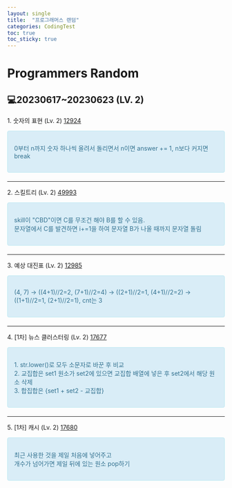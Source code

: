 ```yaml
---
layout: single
title:  "프로그래머스 랜덤"
categories: CodingTest
toc: true
toc_sticky: true
---
```


# Programmers Random 

## 💻20230617~20230623 (LV. 2)

1\. 숫자의 표현 (Lv. 2) [12924](https://school.programmers.co.kr/learn/courses/30/lessons/12924)

<div style="padding: 15px; border: 1px solid transparent; border-color: transparent; margin-bottom: 20px; border-radius: 4px; color: #31708f; background-color: #d9edf7; border-color: #bce8f1;">
  <p>
    0부터 n까지 숫자 하나씩 올려서 돌리면서 n이면 answer += 1, n보다 커지면 break
  </p>
</div>

<script src="https://gist.github.com/chlwlstlf/65d70ac9f6ca69771d7e206e9eb2e468.js"></script>

***

2\. 스킬트리 (Lv. 2) [49993](https://school.programmers.co.kr/learn/courses/30/lessons/49993)

<div style="padding: 15px; border: 1px solid transparent; border-color: transparent; margin-bottom: 20px; border-radius: 4px; color: #31708f; background-color: #d9edf7; border-color: #bce8f1;">
  <p>
    <div>skill이 "CBD"이면 C를 무조건 해야 B를 할 수 있음.</div>
    <div>문자열에서 C를 발견하면 i+=1을 하여 문자열 B가 나올 때까지 문자열 돌림</div>
  </p>
</div>

<script src="https://gist.github.com/chlwlstlf/535662ee6dfc7e0b6da385fc9c6fb367.js"></script>

***

3\. 예상 대진표 (Lv. 2) [12985](https://school.programmers.co.kr/learn/courses/30/lessons/12985)

<div style="padding: 15px; border: 1px solid transparent; border-color: transparent; margin-bottom: 20px; border-radius: 4px; color: #31708f; background-color: #d9edf7; border-color: #bce8f1;">
  <p>
    (4, 7) → ((4+1)//2=2, (7+1)//2=4) → ((2+1)//2=1, (4+1)//2=2) → ((1+1)//2=1, (2+1)//2=1), cnt는 3
  </p>
</div>

<script src="https://gist.github.com/chlwlstlf/c9244301fa440ec3bf81c6c678d0cbc1.js"></script>

***

4\. [1차] 뉴스 클러스터링 (Lv. 2) [17677](https://school.programmers.co.kr/learn/courses/30/lessons/17677)

<div style="padding: 15px; border: 1px solid transparent; border-color: transparent; margin-bottom: 20px; border-radius: 4px; color: #31708f; background-color: #d9edf7; border-color: #bce8f1;">
  <p>
    <div>1. str.lower()로 모두 소문자로 바꾼 후 비교</div>
    <div>2. 교집합은 set1 원소가 set2에 있으면 교집합 배열에 넣은 후 set2에서 해당 원소 삭제</div>
    <div>3. 합집합은 {set1 + set2 - 교집합}</div>
  </p>
</div>

<script src="https://gist.github.com/chlwlstlf/13252a57f4a28939f6330436b3bc5269.js"></script>

***

5\. [1차] 캐시 (Lv. 2) [17680](https://school.programmers.co.kr/learn/courses/30/lessons/17680)

<div style="padding: 15px; border: 1px solid transparent; border-color: transparent; margin-bottom: 20px; border-radius: 4px; color: #31708f; background-color: #d9edf7; border-color: #bce8f1;">
  <p>
    <div>최근 사용한 것을 제일 처음에 넣어주고</div>
    <div>개수가 넘어가면 제일 뒤에 있는 원소 pop하기</div>
  </p>
</div>

<script src="https://gist.github.com/chlwlstlf/370418e9cc729518d400238da1c6a185.js"></script>





